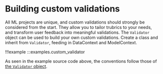 # Building custom validations
All ML projects are unique, and custom validations should strongly be considered from the start. They
allow you to tailor trubrics to your needs, and transform user feedback into meaningful validations.
The `Validator` object can be used to build your own custom validations. Create a class and inherit from
`Validator`, feeding in DataContext and ModelContext.

!!!example
    :::examples.custom_validator

As seen in the example source code above, the conventions follow those of [the `Validator` object](validator_object.md).
